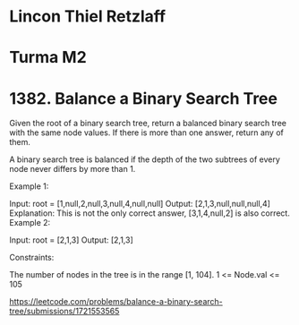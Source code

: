 # Lincon Thiel Retzlaff
# Turma M2
# 1382. Balance a Binary Search Tree

Given the root of a binary search tree, return a balanced binary search tree with the same node values. If there is more than one answer, return any of them.

A binary search tree is balanced if the depth of the two subtrees of every node never differs by more than 1.

 

Example 1:


Input: root = [1,null,2,null,3,null,4,null,null]
Output: [2,1,3,null,null,null,4]
Explanation: This is not the only correct answer, [3,1,4,null,2] is also correct.
Example 2:


Input: root = [2,1,3]
Output: [2,1,3]
 

Constraints:

The number of nodes in the tree is in the range [1, 104].
1 <= Node.val <= 105

https://leetcode.com/problems/balance-a-binary-search-tree/submissions/1721553565
